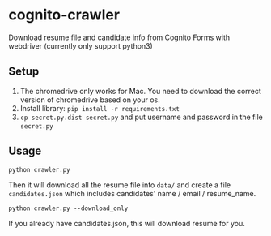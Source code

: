 # cognito-crawler
Download resume file and candidate info from Cognito Forms with webdriver (currently only support python3)

## Setup
1. The chromedrive only works for Mac. You need to download the correct version of chromedrive based on your os.
2. Install library: `pip install -r requirements.txt`
3. `cp secret.py.dist secret.py` and put username and password in the file `secret.py`

## Usage
`python crawler.py`

Then it will download all the resume file into `data/` and create a file `candidates.json` which includes candidates' name / email / resume_name.


`python crawler.py --download_only`

If you already have candidates.json, this will download resume for you. 

